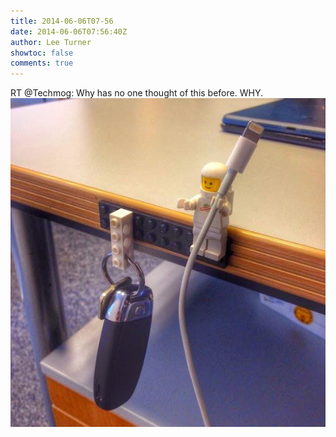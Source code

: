 ```yaml
---
title: 2014-06-06T07-56
date: 2014-06-06T07:56:40Z
author: Lee Turner
showtoc: false
comments: true
---
```


RT @Techmog: Why has no one thought of this before. WHY. ![](/img/x//474822165167366144-BpYfbuiCMAIv2AS.jpg)

